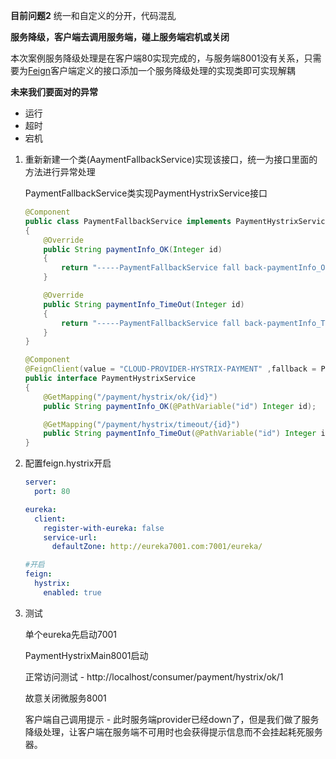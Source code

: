 **目前问题2** 统一和自定义的分开，代码混乱

**服务降级，客户端去调用服务端，碰上服务端宕机或关闭**

本次案例服务降级处理是在客户端80实现完成的，与服务端8001没有关系，只需要为[Feign](https://so.csdn.net/so/search?q=Feign&spm=1001.2101.3001.7020)客户端定义的接口添加一个服务降级处理的实现类即可实现解耦

**未来我们要面对的异常**

- 运行
- 超时
- 宕机

1. 重新新建一个类(AaymentFallbackService)实现该接口，统一为接口里面的方法进行异常处理

   PaymentFallbackService类实现PaymentHystrixService接口

   ```java
   @Component
   public class PaymentFallbackService implements PaymentHystrixService
   {
       @Override
       public String paymentInfo_OK(Integer id)
       {
           return "-----PaymentFallbackService fall back-paymentInfo_OK ,o(╥﹏╥)o";
       }
   
       @Override
       public String paymentInfo_TimeOut(Integer id)
       {
           return "-----PaymentFallbackService fall back-paymentInfo_TimeOut ,o(╥﹏╥)o";
       }
   }
   ```

   ```java
   @Component
   @FeignClient(value = "CLOUD-PROVIDER-HYSTRIX-PAYMENT" ,fallback = PaymentFallbackService.class)//指定PaymentFallbackService类
   public interface PaymentHystrixService
   {
       @GetMapping("/payment/hystrix/ok/{id}")
       public String paymentInfo_OK(@PathVariable("id") Integer id);
   
       @GetMapping("/payment/hystrix/timeout/{id}")
       public String paymentInfo_TimeOut(@PathVariable("id") Integer id);
   }
   ```

2. 配置feign.hystrix开启

   ```yaml
   server:
     port: 80
   
   eureka:
     client:
       register-with-eureka: false
       service-url:
         defaultZone: http://eureka7001.com:7001/eureka/
   
   #开启
   feign:
     hystrix:
       enabled: true
   ```

3. 测试

   单个eureka先启动7001

   PaymentHystrixMain8001启动

   正常访问测试 - http://localhost/consumer/payment/hystrix/ok/1

   故意关闭微服务8001

   客户端自己调用提示 - 此时服务端provider已经down了，但是我们做了服务降级处理，让客户端在服务端不可用时也会获得提示信息而不会挂起耗死服务器。